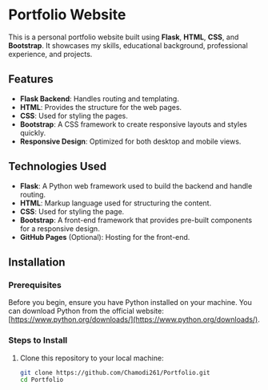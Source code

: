 # Portfolio Website

This is a personal portfolio website built using **Flask**, **HTML**, **CSS**, and **Bootstrap**. It showcases my skills, educational background, professional experience, and projects.

## Features

- **Flask Backend**: Handles routing and templating.
- **HTML**: Provides the structure for the web pages.
- **CSS**: Used for styling the pages.
- **Bootstrap**: A CSS framework to create responsive layouts and styles quickly.
- **Responsive Design**: Optimized for both desktop and mobile views.

## Technologies Used

- **Flask**: A Python web framework used to build the backend and handle routing.
- **HTML**: Markup language used for structuring the content.
- **CSS**: Used for styling the page.
- **Bootstrap**: A front-end framework that provides pre-built components for a responsive design.
- **GitHub Pages** (Optional): Hosting for the front-end.

## Installation

### Prerequisites

Before you begin, ensure you have Python installed on your machine. You can download Python from the official website: [https://www.python.org/downloads/](https://www.python.org/downloads/).

### Steps to Install

1. Clone this repository to your local machine:

   ```bash
   git clone https://github.com/Chamodi261/Portfolio.git
   cd Portfolio

